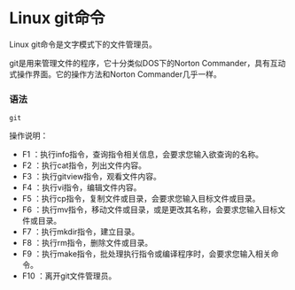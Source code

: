 # Linux git命令

Linux git命令是文字模式下的文件管理员。

git是用来管理文件的程序，它十分类似DOS下的Norton Commander，具有互动式操作界面。它的操作方法和Norton Commander几乎一样。

### 语法

    git

操作说明：

- F1 ：执行info指令，查询指令相关信息，会要求您输入欲查询的名称。
- F2 ：执行cat指令，列出文件内容。
- F3 ：执行gitview指令，观看文件内容。
- F4 ：执行vi指令，编辑文件内容。
- F5 ：执行cp指令，复制文件或目录，会要求您输入目标文件或目录。
- F6 ：执行mv指令，移动文件或目录，或是更改其名称，会要求您输入目标文件或目录。
- F7 ：执行mkdir指令，建立目录。
- F8 ：执行rm指令，删除文件或目录。
- F9 ：执行make指令，批处理执行指令或编译程序时，会要求您输入相关命令。
- F10 ：离开git文件管理员。